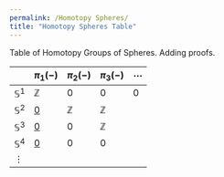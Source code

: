 ```yaml
---
permalink: /Homotopy Spheres/
title: "Homotopy Spheres Table"
---
```



Table of Homotopy Groups of Spheres. Adding proofs.


|  | $\pi_1(-)$ | $\pi_2(-)$ | $\pi_3(-)$ | $\cdots$ |
| ---- | ---- | ---- | ---- | ---- |
| $\mathbb{S}^1$ | $\mathbb{Z}$ | 0 | 0 | 0 | 
| $\mathbb{S}^2$ | [0](Lemmas/n_sphere_is_simply_connected.md)  | $\mathbb{Z}$ | $\mathbb{Z}$ |  |
| $\mathbb{S}^3$ | [0](Lemmas/n_sphere_is_simply_connected.md)  | 0 | $\mathbb{Z}$ |  |
| $\mathbb{S}^4$ | [0](Lemmas/n_sphere_is_simply_connected.md)  | 0 | 0 |  |
| $\vdots$  |  |  |  |  |

